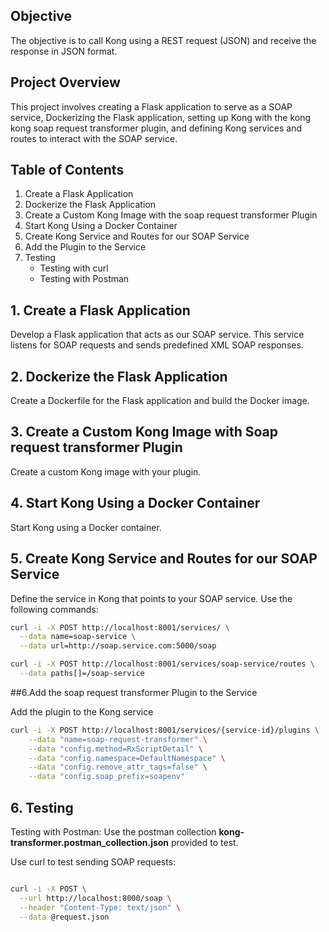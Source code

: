 ## Objective

The objective is to call Kong using a REST request (JSON) and receive the response in JSON format.

## Project Overview
This project involves creating a Flask application to serve as a SOAP service, Dockerizing the Flask application, setting up Kong with the kong kong soap request transformer plugin, and defining Kong services and routes to interact with the SOAP service.

## Table of Contents
1. Create a Flask Application
2. Dockerize the Flask Application
3. Create a Custom Kong Image with the soap request transformer Plugin
4. Start Kong Using a Docker Container
5. Create Kong Service and Routes for our SOAP Service
6. Add the Plugin to the Service
7. Testing
    - Testing with curl
    - Testing with Postman

## 1. Create a Flask Application
Develop a Flask application that acts as our SOAP service. This service listens for SOAP requests and sends predefined XML SOAP responses.

## 2. Dockerize the Flask Application
Create a Dockerfile for the Flask application and build the Docker image.

## 3. Create a Custom Kong Image with Soap request transformer Plugin
Create a custom Kong image with your plugin.

## 4. Start Kong Using a Docker Container
Start Kong using a Docker container.

## 5. Create Kong Service and Routes for our SOAP Service
Define the service in Kong that points to your SOAP service. Use the following commands:

```bash
curl -i -X POST http://localhost:8001/services/ \
  --data name=soap-service \
  --data url=http://soap.service.com:5000/soap
```
```bash
curl -i -X POST http://localhost:8001/services/soap-service/routes \
  --data paths[]=/soap-service
```
##6.Add the soap request transformer Plugin to the Service

Add the plugin to the Kong service

```bash
curl -i -X POST http://localhost:8001/services/{service-id}/plugins \
    --data "name=soap-request-transformer" \
    --data "config.method=RxScriptDetail" \
    --data "config.namespace=DefaultNamespace" \
    --data "config.remove_attr_tags=false" \
    --data "config.soap_prefix=soapenv"
```
## 6. Testing

Testing with Postman: Use the postman collection **kong-transformer.postman_collection.json** provided to  test.

Use curl to test sending SOAP requests:

```bash

curl -i -X POST \
  --url http://localhost:8000/soap \
  --header "Content-Type: text/json" \
  --data @request.json
  
```









